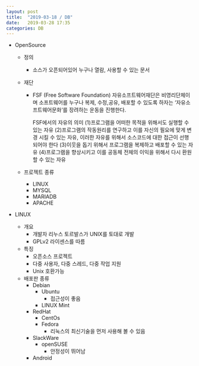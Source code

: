 ```yaml
---
layout: post
title:  "2019-03-18 / DB"
date:   2019-03-28 17:35
categories: DB
---
```


- 	OpenSource
	- 정의
		- 소스가 오픈되어있어 누구나 열람, 사용할 수 있는 문서
	- 재단
		- FSF (Free Software Foundation) 
			자유소프트웨어재단은 비영리단체이며 소프트웨어를 누구나 복제, 수정,공유, 
            배포할 수 있도록 하자는 ‘자유소프트웨어문화’를 장려하는 운동을 진행한다.
            
            FSF에서의 자유의 의미
            (1)프로그램을 어떠한 목적을 위해서도 실행할 수 있는 자유
            (2)프로그램의 작동원리를 연구하고 이를 자신의 필요에 맞게 변경 시킬 수 있는 자유, 이러한 자유를 위해서 소스코드에 대한 접근이 선행되어야 한다
            (3)이웃을 돕기 위해서 프로그램을 복제하고 배포할 수 있는 자유
            (4)프로그램을 향상시키고 이를 공동체 전체의 이익을 위해서 다시 환원할 수 있는 자유
 

  	- 프로젝트 종류
  		- LINUX
  		- MYSQL
  		- MARIADB
  		- APACHE

-	LINUX
	- 개요
		- 개발자 리누스 토르발스가 UNIX를 토대로 개발
        - GPLv2 라이센스를 따름
    - 특징
    	- 오픈소스 프로젝트
    	- 다중 사용자, 다중 스레드, 다중 작업 지원
    	- Unix 호환가능
    - 배포판 종류
    	- Debian
    		- Ubuntu
    			- 접근성이 좋음
    		- LINUX Mint
    	- RedHat
    		- CentOs
    		- Fedora
    			- 리눅스의 최신기술을 먼저 사용해 볼 수 있음
    	- SlackWare
    		- openSUSE
    			- 안정성이 뛰어남
    	- Android
  	
